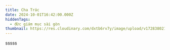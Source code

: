 ```yaml
---
title: Cha Trác
date: 2024-10-01T16:42:00.000Z
hiddenTags:
  - đức giám mục sài gòn
thumbnail: https://res.cloudinary.com/dxtb6rv7y/image/upload/v1728380212/16_wmfzik.png
---
```

sssss
